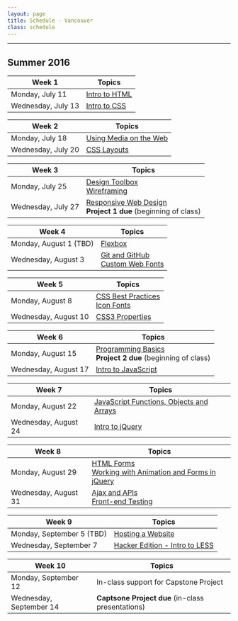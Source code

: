 ```yaml
---
layout: page
title: Schedule - Vancouver
class: schedule
---
```


---
## Summer 2016

Week 1                     | Topics
-------------------------- | --------------------------
Monday, July 11            | [Intro to HTML](/lesson/intro-to-html/)
Wednesday, July 13         | [Intro to CSS](/lesson/intro-to-css/)

Week 2                     | Topics
-------------------------- | --------------------------
Monday, July 18            | [Using Media on the Web](/lesson/using-media-on-the-web/)
Wednesday, July 20         | [CSS Layouts](/lesson/css-layouts/)

Week 3                     | Topics
-------------------------- | --------------------------
Monday, July 25            | [Design Toolbox](/lesson/design-toolbox/) <br /> [Wireframing](/lesson/wireframing/)
Wednesday, July 27         | [Responsive Web Design](/lesson/responsive-web-design/) <br /> __Project 1 due__ (beginning of class)

Week 4                     | Topics
-------------------------- | --------------------------
Monday, August 1 (TBD)     | [Flexbox](/lesson/flexbox/)
Wednesday, August 3        | [Git and GitHub](/lesson/git-and-github/) <br /> [Custom Web Fonts](/lesson/custom-web-fonts/)

Week 5                     | Topics
-------------------------- | --------------------------
Monday, August 8           | [CSS Best Practices](/lesson/css-best-practices/) <br /> [Icon Fonts](/lesson/icon-fonts/)
Wednesday, August 10       | [CSS3 Properties](/lesson/css3-properties/)

Week 6                     | Topics
-------------------------- | --------------------------
Monday, August 15          | [Programming Basics](/lesson/programming-basics/) <br /> __Project 2 due__ (beginning of class)
Wednesday, August 17       | [Intro to JavaScript](/lesson/intro-to-javascript/)

Week 7                     | Topics
-------------------------- | --------------------------
Monday, August 22          | [JavaScript Functions, Objects and Arrays](/lesson/javascript-functions-objects-and-arrays/)
Wednesday, August 24       | [Intro to jQuery](/lesson/intro-to-jquery/)

Week 8                     | Topics
-------------------------- | --------------------------
Monday, August 29          | [HTML Forms](/lesson/html-forms/) <br /> [Working with Animation and Forms in jQuery](/lesson/working-with-animation-and-forms-in-jquery/)
Wednesday, August 31       | [Ajax and APIs](/lesson/intro-to-ajax-and-apis/) <br /> [Front-end Testing](/lesson/front-end-testing/)

Week 9                     | Topics
-------------------------- | --------------------------
Monday, September 5 (TBD)  | [Hosting a Website](/lesson/hosting-a-website/)
Wednesday, September 7     | [Hacker Edition - Intro to LESS](/lesson/hacker-edition-intro-to-less/)

Week 10                    | Topics
-------------------------- | --------------------------
Monday, September 12       | In-class support for Capstone Project
Wednesday, September 14    | __Captsone Project due__ (in-class presentations)
